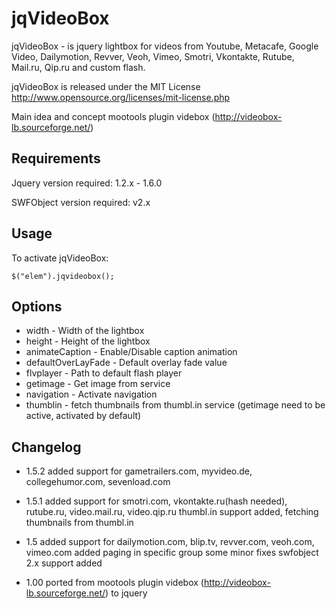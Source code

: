  jqVideoBox
===========
jqVideoBox - is jquery lightbox for videos from Youtube, Metacafe, Google Video, Dailymotion, Revver, Veoh, Vimeo, Smotri, Vkontakte, Rutube, Mail.ru, Qip.ru and custom flash.

jqVideoBox is released under the MIT License <http://www.opensource.org/licenses/mit-license.php>

Main idea and concept mootools plugin videbox (http://videobox-lb.sourceforge.net/)

Requirements
------------
Jquery version required: 1.2.x - 1.6.0

SWFObject version required: v2.x

Usage
-----
To activate jqVideoBox:

    $("elem").jqvideobox();

Options
-------
 * width               - Width of the lightbox
 * height              - Height of the lightbox
 * animateCaption      - Enable/Disable caption animation
 * defaultOverLayFade  - Default overlay fade value
 * flvplayer           - Path to default flash player
 * getimage            - Get image from service
 * navigation          - Activate navigation
 * thumblin            - fetch thumbnails from thumbl.in service (getimage need to be active, activated by default) 


Changelog
---------
 - 1.5.2 added support for gametrailers.com, myvideo.de, collegehumor.com, sevenload.com
 
 - 1.5.1 added support for smotri.com, vkontakte.ru(hash needed), rutube.ru, video.mail.ru, video.qip.ru
   thumbl.in support added, fetching thumbnails from thumbl.in
   
 - 1.5 added support for dailymotion.com, blip.tv, revver.com, veoh.com, vimeo.com
   added paging in specific group
   some minor fixes
   swfobject 2.x support added
  
 - 1.00 ported from mootools plugin videbox (http://videobox-lb.sourceforge.net/) to jquery